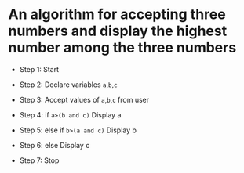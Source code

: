 # An algorithm for accepting three numbers and display the highest number among the three numbers

* Step 1: Start

* Step 2: Declare variables `a`,`b`,`c`

* Step 3: Accept values of `a`,`b`,`c` from user

* Step 4: if `a>(b and c)`
          Display a

* Step 5: else if `b>(a and c)`
          Display b

* Step 6: else Display c

* Step 7: Stop